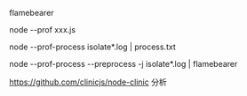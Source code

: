 


flamebearer 

node --prof xxx.js 

node --prof-process isolate*.log | process.txt

node --prof-process --preprocess -j isolate*.log | flamebearer


https://github.com/clinicjs/node-clinic 分析